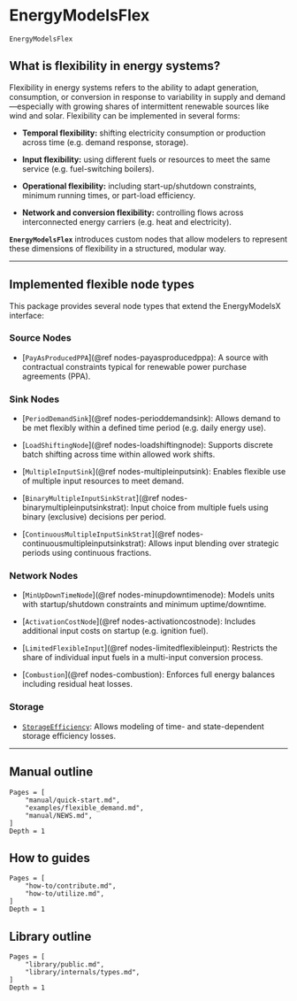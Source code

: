 # EnergyModelsFlex

```@docs
EnergyModelsFlex
```

## What is flexibility in energy systems?

Flexibility in energy systems refers to the ability to adapt generation, consumption, or conversion in response to variability in supply and demand—especially with growing shares of intermittent renewable sources like wind and solar. Flexibility can be implemented in several forms:

 - **Temporal flexibility:** shifting electricity consumption or production across time (e.g. demand response, storage).

 - **Input flexibility:** using different fuels or resources to meet the same service (e.g. fuel-switching boilers).

 - **Operational flexibility:** including start-up/shutdown constraints, minimum running times, or part-load efficiency.

 - **Network and conversion flexibility:** controlling flows across interconnected energy carriers (e.g. heat and electricity).

**`EnergyModelsFlex`** introduces custom nodes that allow modelers to represent these dimensions of flexibility in a structured, modular way.

---

## Implemented flexible node types

This package provides several node types that extend the EnergyModelsX interface:

### Source Nodes

 - [`PayAsProducedPPA`](@ref nodes-payasproducedppa): A source with contractual constraints typical for renewable power purchase agreements (PPA).

### Sink Nodes

 - [`PeriodDemandSink`](@ref nodes-perioddemandsink): Allows demand to be met flexibly within a defined time period (e.g. daily energy use).

- [`LoadShiftingNode`](@ref nodes-loadshiftingnode): Supports discrete batch shifting across time within allowed work shifts.

- [`MultipleInputSink`](@ref nodes-multipleinputsink): Enables flexible use of multiple input resources to meet demand.

- [`BinaryMultipleInputSinkStrat`](@ref nodes-binarymultipleinputsinkstrat): Input choice from multiple fuels using binary (exclusive) decisions per period.

- [`ContinuousMultipleInputSinkStrat`](@ref nodes-continuousmultipleinputsinkstrat): Allows input blending over strategic periods using continuous fractions.

### Network Nodes

- [`MinUpDownTimeNode`](@ref nodes-minupdowntimenode): Models units with startup/shutdown constraints and minimum uptime/downtime.

- [`ActivationCostNode`](@ref nodes-activationcostnode): Includes additional input costs on startup (e.g. ignition fuel).

- [`LimitedFlexibleInput`](@ref nodes-limitedflexibleinput): Restricts the share of individual input fuels in a multi-input conversion process.

- [`Combustion`](@ref nodes-combustion): Enforces full energy balances including residual heat losses.

### Storage

- [`StorageEfficiency`](@ref): Allows modeling of time- and state-dependent storage efficiency losses.


---


## Manual outline

```@contents
Pages = [
    "manual/quick-start.md",
    "examples/flexible_demand.md",
    "manual/NEWS.md",
]
Depth = 1
```

## How to guides

```@contents
Pages = [
    "how-to/contribute.md",
    "how-to/utilize.md",
]
Depth = 1
```

## Library outline

```@contents
Pages = [
    "library/public.md",
    "library/internals/types.md",
]
Depth = 1
```
